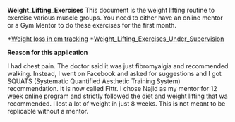 **Weight_Lifting_Exercises**
This document is the weight lifting routine to exercise various muscle groups. You need to either have an online mentor or a Gym Mentor to do these exercises for the first month. 

*[Weight loss in cm tracking](https://docs.google.com/spreadsheets/d/e/2PACX-1vQqAcDK9q5VBzb7DE2DhJF7EerMFxwDSXmd-m_CwM-95lNFmJ4BZKz0lloPJk3Mkg0yUOxsvU7N68_e/pubhtml)
*[Weight_Lifting_Exercises_Under_Supervision](https://docs.google.com/spreadsheets/d/e/2PACX-1vQygODNcKxjJQtkAiRG5zrbv_Hw9wYfT58e4mojlsNmlUyLKyH-Y746ioX6sPaOGg/pubhtml)

**Reason for this application**

I had chest pain. The doctor said it was just fibromyalgia and recommended walking. Instead, I went on Facebook and asked for suggestions and I got SQUATS (Systematic Quantified Aesthetic Training System) recommendation. It is now called Fittr. I chose Najid as my mentor for  12 week online program and strictly followed the diet and weight lifting that wa recommended. I lost a lot of weight in just 8 weeks. This is not meant to be replicable without a mentor.
